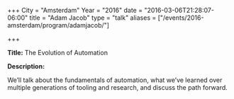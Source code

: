 +++
City = "Amsterdam"
Year = "2016"
date = "2016-03-06T21:28:07-06:00"
title = "Adam Jacob"
type = "talk"
aliases = ["/events/2016-amsterdam/program/adamjacob/"]

+++

<div class="col-12">
<p><strong>Title:</strong> The Evolution of Automation</p>

<p><strong>Description:</strong></p>

<p>We’ll talk about the fundamentals of automation, what we’ve learned over multiple generations of tooling and research, and discuss the path forward.</p>

</div>
